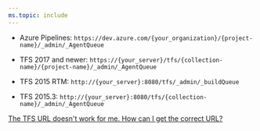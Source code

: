 ```yaml
---
ms.topic: include
---
```


* Azure Pipelines: `https://dev.azure.com/{your_organization}/{project-name}/_admin/_AgentQueue`

* TFS 2017 and newer: `https://{your_server}/tfs/{collection-name}/{project-name}/_admin/_AgentQueue`

* TFS 2015 RTM: `http://{your_server}:8080/tfs/_admin/_buildQueue`

* TFS 2015.3: `http://{your_server}:8080/tfs/{collection-name}/_admin/_AgentQueue`

[The TFS URL doesn't work for me. How can I get the correct URL?](../../../organizations/security/websitesettings.md)
